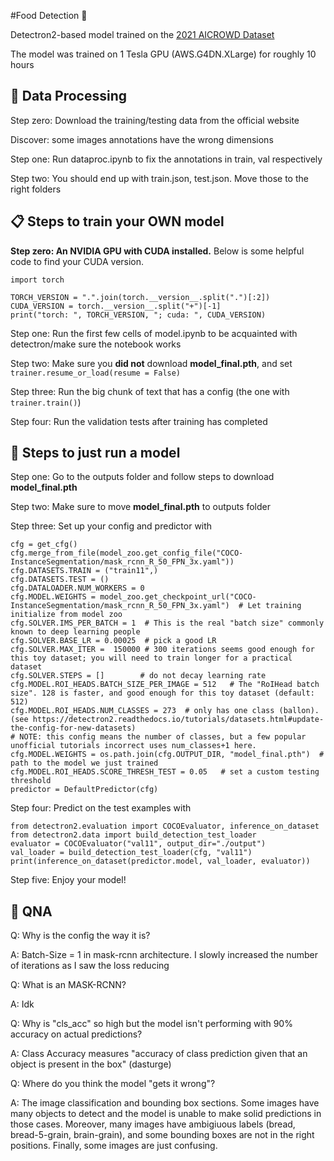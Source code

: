#Food Detection 🥪

Detectron2-based model trained on the [2021 AICROWD Dataset](https://www.aicrowd.com/challenges/food-recognition-challenge/dataset_files)

The model was trained on 1 Tesla GPU (AWS.G4DN.XLarge) for roughly 10 hours

## 🔨 Data Processing
Step zero: Download the training/testing data from the official website

Discover: some images annotations have the wrong dimensions

Step one: Run dataproc.ipynb to fix the annotations in train, val respectively

Step two: You should end up with train.json, test.json. Move those to the right folders


## 📋 Steps to train your OWN model
**Step zero: An NVIDIA GPU with CUDA installed.** Below is some helpful code to find your CUDA version. 

```
import torch

TORCH_VERSION = ".".join(torch.__version__.split(".")[:2])
CUDA_VERSION = torch.__version__.split("+")[-1]
print("torch: ", TORCH_VERSION, "; cuda: ", CUDA_VERSION)
```

Step one: Run the first few cells of model.ipynb to be acquainted with detectron/make sure the notebook works

Step two: Make sure you **did not** download **model_final.pth**, and set `trainer.resume_or_load(resume = False)`

Step three: Run the big chunk of text that has a config (the one with `trainer.train()`)

Step four: Run the validation tests after training has completed

## 👑 Steps to just run a model
Step one: Go to the outputs folder and follow steps to download **model_final.pth**

Step two: Make sure to move **model_final.pth** to outputs folder

Step three: Set up your config and predictor with
```
cfg = get_cfg()
cfg.merge_from_file(model_zoo.get_config_file("COCO-InstanceSegmentation/mask_rcnn_R_50_FPN_3x.yaml"))
cfg.DATASETS.TRAIN = ("train11",)
cfg.DATASETS.TEST = ()
cfg.DATALOADER.NUM_WORKERS = 0
cfg.MODEL.WEIGHTS = model_zoo.get_checkpoint_url("COCO-InstanceSegmentation/mask_rcnn_R_50_FPN_3x.yaml")  # Let training initialize from model zoo
cfg.SOLVER.IMS_PER_BATCH = 1  # This is the real "batch size" commonly known to deep learning people
cfg.SOLVER.BASE_LR = 0.00025  # pick a good LR
cfg.SOLVER.MAX_ITER =  150000 # 300 iterations seems good enough for this toy dataset; you will need to train longer for a practical dataset
cfg.SOLVER.STEPS = []        # do not decay learning rate
cfg.MODEL.ROI_HEADS.BATCH_SIZE_PER_IMAGE = 512   # The "RoIHead batch size". 128 is faster, and good enough for this toy dataset (default: 512)
cfg.MODEL.ROI_HEADS.NUM_CLASSES = 273  # only has one class (ballon). (see https://detectron2.readthedocs.io/tutorials/datasets.html#update-the-config-for-new-datasets)
# NOTE: this config means the number of classes, but a few popular unofficial tutorials incorrect uses num_classes+1 here.
cfg.MODEL.WEIGHTS = os.path.join(cfg.OUTPUT_DIR, "model_final.pth")  # path to the model we just trained
cfg.MODEL.ROI_HEADS.SCORE_THRESH_TEST = 0.05   # set a custom testing threshold
predictor = DefaultPredictor(cfg)
```
Step four: Predict on the test examples with
```
from detectron2.evaluation import COCOEvaluator, inference_on_dataset
from detectron2.data import build_detection_test_loader
evaluator = COCOEvaluator("val11", output_dir="./output")
val_loader = build_detection_test_loader(cfg, "val11")
print(inference_on_dataset(predictor.model, val_loader, evaluator))
```
Step five: Enjoy your model!

## 🤔 QNA
Q: Why is the config the way it is?

A: Batch-Size = 1 in mask-rcnn architecture. I slowly increased the number of iterations as I saw the loss reducing

Q: What is an MASK-RCNN?

A: Idk

Q: Why is "cls_acc" so high but the model isn't performing with 90% accuracy on actual predictions?

A: Class Accuracy measures "accuracy of class prediction given that an object is present in the box" (dasturge)

Q: Where do you think the model "gets it wrong"?

A: The image classification and bounding box sections. Some images have many objects to detect and the model is unable to make solid predictions in those cases. Moreover, many images have ambigiuous labels (bread, bread-5-grain, brain-grain), and some bounding boxes are not in the right positions. Finally, some images are just confusing.



